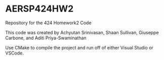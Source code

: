 # AERSP424HW2
Repository for the 424 Homework2 Code

This code was created by Achyutan Srinivasan, Shaan Sullivan, Giuseppe Carbone, and Aditi Priya-Swaminathan

Use CMake to compile the project and run off of either Visual Studio or VSCode.
